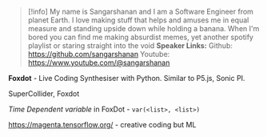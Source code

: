 >[!info] My name is Sangarshanan and I am a Software Engineer from planet Earth. I love making stuff that helps and amuses me in equal measure and standing upside down while holding a banana. When I'm bored you can find me making absurdist memes, yet another spotify playlist or staring straight into the void
**Speaker Links:**
Github: https://github.com/sangarshanan
Youtube: https://www.youtube.com/@sangarshanan

**Foxdot** - Live Coding Synthesiser with Python. Similar to P5.js, Sonic PI.

SuperCollider, Foxdot

*Time Dependent variable* in FoxDot - `var(<list>, <list>)`

https://magenta.tensorflow.org/ - creative coding but ML